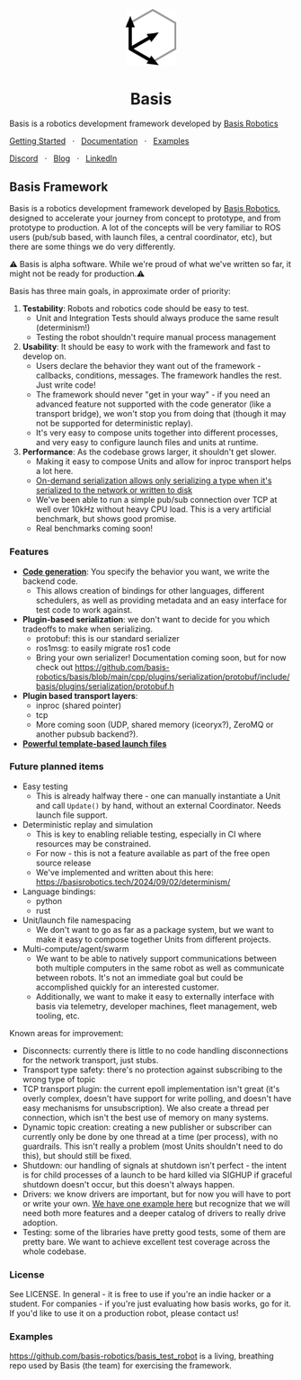 <p align="center">
  <a href="#">
    <img src="docs/bug light.svg" width="90" />
  </a>
</p>
<h1 align="center">
Basis
</h1>

Basis is a robotics development framework developed by [Basis Robotics](https://basisrobotics.tech/)

[Getting Started](https://docs.basisrobotics.tech/guide-getting-started/environment)
<span>&nbsp;&nbsp;·&nbsp;&nbsp;</span>
[Documentation](https://docs.basisrobotics.tech)
<span>&nbsp;&nbsp;·&nbsp;&nbsp;</span>
[Examples](https://github.com/basis-robotics/basis-examples)

[Discord](https://discord.gg/8bzvASNPZ8)
<span>&nbsp;&nbsp;·&nbsp;&nbsp;</span>
[Blog](https://basisrobotics.tech/blog/)
<span>&nbsp;&nbsp;·&nbsp;&nbsp;</span>
[LinkedIn](https://www.linkedin.com/company/basisrobotics/)


## Basis Framework

Basis is a robotics development framework developed by [Basis Robotics](https://basisrobotics.tech/), designed to accelerate your journey from concept to prototype, and from prototype to production. A lot of the concepts will be very familiar to ROS users (pub/sub based, with launch files, a central coordinator, etc), but there are some things we do very differently.

⚠️ Basis is alpha software. While we're proud of what we've written so far, it might not be ready for production.⚠️

Basis has three main goals, in approximate order of priority:

1. **Testability**: Robots and robotics code should be easy to test.
    - Unit and Integration Tests should always produce the same result (determinism!)
    - Testing the robot shouldn't require manual process management
2. **Usability**: It should be easy to work with the framework and fast to develop on.
    - Users declare the behavior they want out of the framework - callbacks, conditions, messages. The framework handles the rest. Just write code!
    - The framework should never "get in your way" - if you need an advanced feature not supported with the code generator (like a transport bridge), we won't stop you from doing that (though it may not be supported for deterministic replay).
    - It's very easy to compose units together into different processes, and very easy to configure launch files and units at runtime.
3. **Performance**: As the codebase grows larger, it shouldn't get slower.
    - Making it easy to compose Units and allow for inproc transport helps a lot here.
    - [On-demand serialization allows only serializing a type when it's serialized to the network or written to disk](https://github.com/basis-robotics/basis_test_robot/blob/main/unit/yuyv_to_rgb/yuyv_to_rgb.unit.yaml#L21)
    - We've been able to run a simple pub/sub connection over TCP at well over 10kHz without heavy CPU load. This is a very artificial benchmark, but shows good promise.
    - Real benchmarks coming soon!

### Features
- **[Code generation](https://docs.basisrobotics.tech/guide-tools/unit-yaml-schema)**: You specify the behavior you want, we write the backend code. 
    - This allows creation of bindings for other languages, different schedulers, as well as providing metadata and an easy interface for test code to work against.
- **Plugin-based serialization**: we don't want to decide for you which tradeoffs to make when serializing.
    - protobuf: this is our standard serializer
    - ros1msg: to easily migrate ros1 code
    - Bring your own serializer! Documentation coming soon, but for now check out https://github.com/basis-robotics/basis/blob/main/cpp/plugins/serialization/protobuf/include/basis/plugins/serialization/protobuf.h
- **Plugin based transport layers**:
    - inproc (shared pointer)
    - tcp
    - More coming soon (UDP, shared memory (iceoryx?), ZeroMQ or another pubsub backend?).
- **[Powerful template-based launch files](https://docs.basisrobotics.tech/guide-tools/launch-files)**

### Future planned items
- Easy testing
    - This is already halfway there - one can manually instantiate a Unit and call `Update()` by hand, without an external Coordinator. Needs launch file support.
- Deterministic replay and simulation
    - This is key to enabling reliable testing, especially in CI where resources may be constrained.
    - For now - this is not a feature available as part of the free open source release
    - We've implemented and written about this here: https://basisrobotics.tech/2024/09/02/determinism/
- Language bindings:
    - python
    - rust
- Unit/launch file namespacing
    - We don't want to go as far as a package system, but we want to make it easy to compose together Units from different projects.
- Multi-compute/agent/swarm
    - We want to be able to natively support communications between both multiple computers in the same robot as well as communicate between robots. It's not an immediate goal but could be accomplished quickly for an interested customer.
    - Additionally, we want to make it easy to externally interface with basis via telemetry, developer machines, fleet management, web tooling, etc.

Known areas for improvement:
- Disconnects: currently there is little to no code handling disconnections for the network transport, just stubs.
- Transport type safety: there's no protection against subscribing to the wrong type of topic
- TCP transport plugin: the current epoll implementation isn't great (it's overly complex, doesn't have support for write polling, and doesn't have easy mechanisms for unsubscription). We also create a thread per connection, which isn't the best use of memory on many systems.
- Dynamic topic creation: creating a new publisher or subscriber can currently only be done by one thread at a time (per process), with no guardrails. This isn't really a problem (most Units shouldn't need to do this), but should still be fixed.
- Shutdown: our handling of signals at shutdown isn't perfect - the intent is for child processes of a launch to be hard killed via SIGHUP if graceful shutdown doesn't occur, but this doesn't always happen.
- Drivers: we know drivers are important, but for now you will have to port or write your own. [We have one example here](https://github.com/basis-robotics/basis_test_robot/tree/main/unit/v4l2_camera_driver) but recognize that we will need both more features and a deeper catalog of drivers to really drive adoption.
- Testing: some of the libraries have pretty good tests, some of them are pretty bare. We want to achieve excellent test coverage across the whole codebase.

### License

See LICENSE. In general - it is free to use if you're an indie hacker or a student. For companies - if you're just evaluating how basis works, go for it. If you'd like to use it on a production robot, please contact us!

### Examples

https://github.com/basis-robotics/basis_test_robot is a living, breathing repo used by Basis (the team) for exercising the framework.

 
